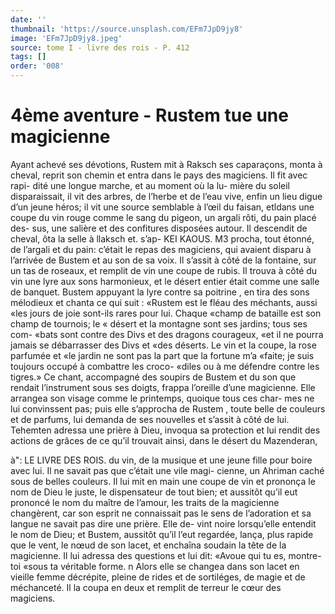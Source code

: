 ```yaml
---
date: ''
thumbnail: 'https://source.unsplash.com/EFm7JpD9jy8'
image: 'EFm7JpD9jy8.jpeg'
source: tome I - livre des rois - P. 412
tags: []
order: '008'
---
```


# 4ème aventure - Rustem tue une magicienne

Ayant achevé ses dévotions, Rustem mit à Raksch
ses caparaçons, monta à cheval, reprit son chemin
et entra dans le pays des magiciens. Il fit avec rapi- dité une longue marche, et au moment où la lu- mière du soleil disparaissait, il vit des arbres, de l’herbe et de l’eau vive, enfin un lieu digue d’un
jeune héros; il vit une source semblable à l’œil du
faisan, etldans une coupe du vin rouge comme le sang du pigeon, un argali rôti, du pain placé des- sus, une salière et des confitures disposées autour.
Il descendit de cheval, ôta la selle à llaksch et. s’ap-
KEI KAOUS. M3 procha, tout étonné, de l’argali et du pain: c’était le
repas des magiciens, qui avaient disparu à l’arrivée
de Bustem et au son de sa voix. Il s’assit à côté de
la fontaine, sur un tas de roseaux, et remplit de vin
une coupe de rubis. Il trouva à côté du vin une lyre
aux sons harmonieux, et le désert entier était comme
une salle de banquet. Bustem appuyant la lyre contre
sa poitrine , en tira des sons mélodieux et chanta ce qui suit : «Rustem est le fléau des méchants, aussi
«les jours de joie sont-ils rares pour lui. Chaque «champ de bataille est son champ de tournois; le « désert et la montagne sont ses jardins; tous ses com- «bats sont contre des Divs et des dragons courageux, «et il ne pourra jamais se débarrasser des Divs et «des déserts. Le vin et la coupe, la rose parfumée et
«le jardin ne sont pas la part que la fortune m’a «faite; je suis toujours occupé à combattre les croco- «diles ou à me défendre contre les tigres.»
Ce chant, accompagné des soupirs de Bustem et du son que rendait l’instrument sous ses doigts, frappa l’oreille d’une magicienne. Elle arrangea son
visage comme le printemps, quoique tous ces char- mes ne lui convinssent pas; puis elle s’approcha de Rustem , toute belle de couleurs et de parfums, lui demanda de ses nouvelles et s’assit à côté de lui. Tehemten adressa une prière à Dieu, invoqua sa
protection et lui rendit des actions de grâces de ce qu’il trouvait ainsi, dans le désert du Mazenderan,

à": LE LIVRE DES ROIS.
du vin, de la musique et une jeune fille pour boire avec lui. Il ne savait pas que c’était une vile magi-
cienne, un Ahriman caché sous de belles couleurs.
Il lui mit en main une coupe de vin et prononça le nom de Dieu le juste, le dispensateur de tout bien; et aussitôt qu’il eut prononcé le nom du maître de
l’amour, les traits de la magicienne changèrent, car
son esprit ne connaissait pas le sens de l’adoration
et sa langue ne savait pas dire une prière. Elle de- vint noire lorsqu’elle entendit le nom de Dieu; et Bustem, aussitôt qu’il l’eut regardée, lança, plus
rapide que le vent, le nœud de son lacet, et enchaîna soudain la tête de la magicienne. Il lui adressa des questions et lui dit: «Avoue qui tu es, montre-toi «sous ta véritable forme. n Alors elle se changea dans
son lacet en vieille femme décrépite, pleine de rides
et de sortiléges, de magie et de méchanceté. Il la
coupa en deux et remplit de terreur le cœur des magiciens.

